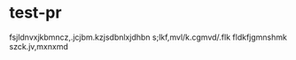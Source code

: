 # test-pr

fsjldnvxjkbmncz,.jcjbm.kzjsdbnlxjdhbn
s;lkf,mvl/k.cgmvd/.flk
fldkfjgmnshmk
szck.jv,mxnxmd